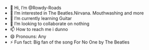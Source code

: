 - 👋 Hi, I’m @Rowdy-Roads
- 👀 I’m interested in The Beatles.Nirvana. Mouthwashing and more
- 🌱 I’m currently learning Guitar
- 💞️ I’m looking to collaborate on nothing
- 📫 How to reach me i dunno
- 😄 Pronouns: Any
- ⚡ Fun fact: Big fan of the song For No One by The Beatles


<!---
Rowdy-Roads/Rowdy-Roads is a ✨ special ✨ repository because its `README.md` (this file) appears on your GitHub profile.
You can click the Preview link to take a look at your changes.
--->

